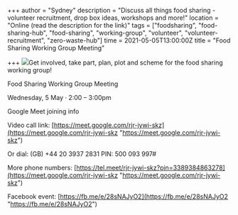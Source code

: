 +++
author = "Sydney"
description = "Discuss all things food sharing - volunteer recruitment, drop box ideas, workshops and more!"
location = "Online (read the description for the link)"
tags = ["foodsharing", "food-sharing-hub", "food-sharing", "working-group", "volunteer", "volunteer-recruitment", "zero-waste-hub"]
time = 2021-05-05T13:00:00Z
title = "Food Sharing Working Group Meeting"

+++
![](https://res.cloudinary.com/shrub-co-op/image/upload/v1619621073/shrubcoop.org/media/Food_Sharing_Edinburgh_FB_event_page_banner_TEMPLATE_5_ymrljf.png)Get involved, take part, plan, plot and scheme for the food sharing working group!

Food Sharing Working Group Meeting

Wednesday, 5 May · 2:00 – 3:00pm

Google Meet joining info

Video call link: [https://meet.google.com/rjr-jywi-skz](https://meet.google.com/rjr-jywi-skz "https://meet.google.com/rjr-jywi-skz")

Or dial: ‪(GB) +44 20 3937 2831‬ PIN: ‪500 093 997‬#

More phone numbers: [https://tel.meet/rjr-jywi-skz?pin=3389384863278](https://meet.google.com/rjr-jywi-skz "https://meet.google.com/rjr-jywi-skz")

Facebook event: [https://fb.me/e/28sNAJyO2](https://fb.me/e/28sNAJyO2 "https://fb.me/e/28sNAJyO2")